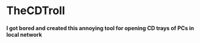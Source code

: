 # TheCDTroll
#### I got bored and created this annoying tool for opening CD trays of PCs in local network

